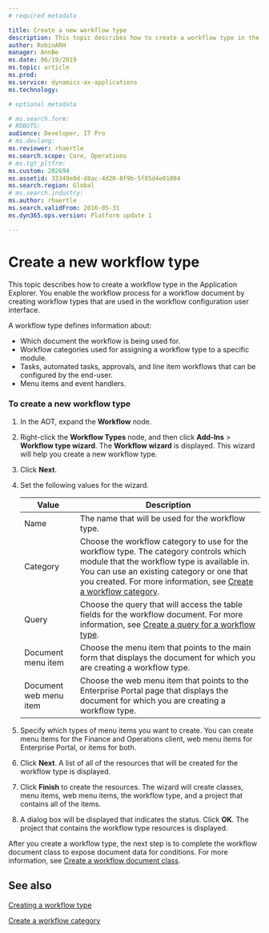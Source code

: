```yaml
---
# required metadata

title: Create a new workflow type
description: This topic describes how to create a workflow type in the Application Object Tree (AOT) in Dynamics 365 for Finance and Operations.
author: RobinARH
manager: AnnBe
ms.date: 06/19/2019
ms.topic: article
ms.prod: 
ms.service: dynamics-ax-applications
ms.technology: 

# optional metadata

# ms.search.form: 
# ROBOTS: 
audience: Developer, IT Pro
# ms.devlang: 
ms.reviewer: rhaertle
ms.search.scope: Core, Operations
# ms.tgt_pltfrm: 
ms.custom: 202694
ms.assetid: 33349e0d-d8ac-4d20-8f9b-5f85d4e01004
ms.search.region: Global
# ms.search.industry: 
ms.author: rhaertle
ms.search.validFrom: 2016-05-31
ms.dyn365.ops.version: Platform update 1

---
```


# Create a new workflow type 

This topic describes how to create a workflow type in the Application Explorer. You enable the workflow process for a workflow document by creating workflow types that are used in the workflow configuration user interface.

A workflow type defines information about:

  - Which document the workflow is being used for.
  - Workflow categories used for assigning a workflow type to a specific module.
  - Tasks, automated tasks, approvals, and line item workflows that can be configured by the end-user.
  - Menu items and event handlers.

### To create a new workflow type

1.  In the AOT, expand the **Workflow** node.
2.  Right-click the **Workflow Types** node, and then click **Add-Ins** \> **Workflow type wizard**. The **Workflow wizard** is displayed. This wizard will help you create a new workflow type.
3.  Click **Next**.
4.  Set the following values for the wizard.
    
    Value | Description
    |---|---|
    | Name | The name that will be used for the workflow type. |
    | Category | Choose the workflow category to use for the workflow type. The category controls which module that the workflow type is available in. You can use an existing category or one that you created. For more information, see [Create a workflow category](workflow-type-category.md). |
    | Query | Choose the query that will access the table fields for the workflow document. For more information, see [Create a query for a workflow type](workflow-type-query.md). |
    | Document menu item | Choose the menu item that points to the main form that displays the document for which you are creating a workflow type. |
    | Document web menu item | Choose the web menu item that points to the Enterprise Portal page that displays the document for which you are creating a workflow type. |

5.  Specify which types of menu items you want to create. You can create menu items for the Finance and Operations client, web menu items for Enterprise Portal, or items for both.
6.  Click **Next**. A list of all of the resources that will be created for the workflow type is displayed.
7.  Click **Finish** to create the resources. The wizard will create classes, menu items, web menu items, the workflow type, and a project that contains all of the items.
8.  A dialog box will be displayed that indicates the status. Click **OK**. The project that contains the workflow type resources is displayed.

After you create a workflow type, the next step is to complete the workflow document class to expose document data for conditions. For more information, see [Create a workflow document class](workflow-type-document-create.md).

## See also

[Creating a workflow type](workflow-type-create.md)

[Create a workflow category](workflow-type-category.md)

